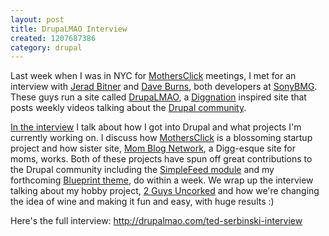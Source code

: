 ```yaml
--- 
layout: post
title: DrupaLMAO Interview
created: 1207687386
category: drupal
---
```

Last week when I was in NYC for <a href="http://www.mothersclick.com/">MothersClick</a> meetings, I met for an interview with <a href="http://sirkitree.net/">Jerad Bitner</a> and <a href="http://www.thethisorthat.com/">Dave Burns</a>, both developers at <a href="http://myplay.com/">SonyBMG</a>. These guys run a site called <a href="http://drupalmao.com/">DrupaLMAO</a>, a <a href="http://revision3.com/diggnation/">Diggnation</a> inspired site that posts weekly videos talking about the <a href="http://drupal.org/">Drupal community</a>.

<a href="http://drupalmao.com/ted-serbinski-interview">In the interview</a> I talk about how I got into Drupal and what projects I'm currently working on. I discuss how <a href="http://www.mothersclick.com/">MothersClick</a> is a blossoming startup project and how sister site, <a href="http://www.momblognetwork.com/">Mom Blog Network</a>, a Digg-esque site for moms, works. Both of these projects have spun off great contributions to the Drupal community including the <a href="http://drupal.org/project/simplefeed">SimpleFeed module</a> and my forthcoming <a href="http://drupal.org/project/blueprint">Blueprint theme</a>, do within a week. We wrap up the interview talking about my hobby project, <a href="http://2guysuncorked.com/">2 Guys Uncorked</a> and how we're changing the idea of wine and making it fun and easy, with huge results :)

Here's the full interview: http://drupalmao.com/ted-serbinski-interview
